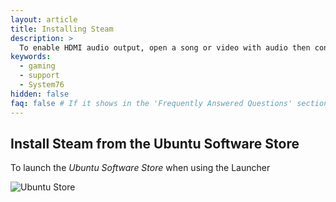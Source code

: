 ```yaml
---
layout: article
title: Installing Steam
description: >
  To enable HDMI audio output, open a song or video with audio then connect your HDMI cable to your computer and receiver. Click on the Volume (<i class='fa fa-volume-up'></i>) icon in the upper right, and click on _Sound Settings_. Click on the _Output_ tab, then click on the HDMI device for audio output. You should hear the song of video playing through the HDMI device.
keywords:
  - gaming
  - support
  - System76
hidden: false
faq: false # If it shows in the 'Frequently Answered Questions' section
---
```


## Install Steam from the Ubuntu Software Store 

To launch the _Ubuntu Software Store_ when using the Launcher

![Ubuntu Store](/images/ubuntu-store_launcher.png)
